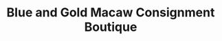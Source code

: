 ---
title: "Blue and Gold Macaw Consignment Boutique"
url: /greenville/blue-and-gold-macaw-consignment-boutique/
shop: Gebrauchtwaren
---